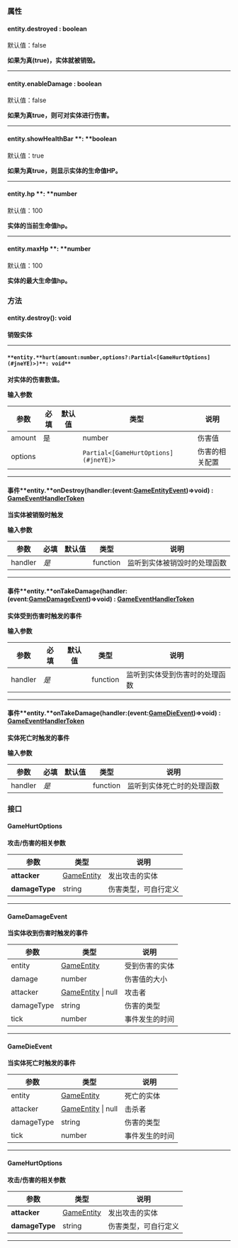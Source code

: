 
### 属性

#### entity.destroyed : boolean  
默认值：false

**如果为真(true)，实体就被销毁。**

---


#### entity.enableDamage : boolean  
默认值：false

**如果为真true，则可对实体进行伤害。**

---


#### entity.**showHealthBar** **: **boolean  
默认值：true

**如果为真true，则显示实体的生命值HP。**

---


#### entity.hp **: **number 
默认值：100

**实体的当前生命值hp。**

---


#### entity.maxHp **: **number 
默认值：100

**实体的最大生命值hp。**


### **方法**

#### **entity.**destroy()**: void**
**销毁实体**

---


#### `**entity.**hurt(amount:number,options?:Partial<[GameHurtOptions](#jneYE)>)**: void**`
**对实体的伤害数值。**

**输入参数**

| **参数** | **必填** | **默认值** | **类型** | **说明** |
| --- | --- | --- | --- | --- |
| amount | 是 | | number | 伤害值 |
| options | | | `Partial<[GameHurtOptions](#jneYE)>` | 伤害的相关配置 |


---


#### 事件**entity.**onDestroy(handler:(event:[**GameEntityEvent**](https://www.yuque.com/box3lab/api/ok49sqk24sfmx46u#jneYE))=>void) : [GameEventHandlerToken](https://www.yuque.com/box3lab/api/gll7mhwasgn9hoq0)
**当实体被销毁时触发**

**输入参数**

| **参数** | **必填** | **默认值** | **类型** | **说明** |
| --- | --- | --- | --- | --- |
| handler | _是_ | | function | 监听到实体被销毁时的处理函数 |


---


#### 事件**entity.**onTakeDamage(handler:(event:[**GameDamageEvent**](#eTwLo))=>void) : [GameEventHandlerToken](https://www.yuque.com/box3lab/api/gll7mhwasgn9hoq0)
**实体受到伤害时触发的事件**

**输入参数**

| **参数** | **必填** | **默认值** | **类型** | **说明** |
| --- | --- | --- | --- | --- |
| handler | _是_ | | function | 监听到实体受到伤害时的处理函数 |


---


#### 事件**entity.**onTakeDamage(handler:(event:[**GameDieEvent**](#VwTDk))=>void) : [GameEventHandlerToken](https://www.yuque.com/box3lab/api/gll7mhwasgn9hoq0)
**实体死亡时触发的事件**

**输入参数**

| **参数** | **必填** | **默认值** | **类型** | **说明** |
| --- | --- | --- | --- | --- |
| handler | _是_ | | function | 监听到实体死亡时的处理函数 |




### **接口**

#### GameHurtOptions
**攻击/伤害的相关参数**

| **参数** | **类型** | **说明** |
| --- | --- | --- |
| **attacker** | [GameEntity](https://www.yuque.com/box3lab/api/inriuuvzg5yb54kv) | 发出攻击的实体 |
| **damageType** | string | 伤害类型，可自行定义 |


---


#### GameDamageEvent
**当实体收到伤害时触发的事件**

| **参数** | **类型** | **说明** |
| --- | --- | --- |
| entity | [GameEntity](https://www.yuque.com/box3lab/api/inriuuvzg5yb54kv) | 受到伤害的实体 |
| damage | number | 伤害值的大小 |
| attacker | [GameEntity](https://www.yuque.com/box3lab/api/crnsxu2gtymwx013) &#124; null | 攻击者 |
| damageType | string | 伤害的类型 |
| tick | number | 事件发生的时间 |


---


#### GameDieEvent
**当实体死亡时触发的事件**

| **参数** | **类型** | **说明** |
| --- | --- | --- |
| entity | [GameEntity](https://www.yuque.com/box3lab/api/crnsxu2gtymwx013) | 死亡的实体 |
| attacker | [GameEntity](https://www.yuque.com/box3lab/api/crnsxu2gtymwx013) &#124; null | 击杀者 |
| damageType | string | 伤害的类型 |
| tick | number | 事件发生的时间 |


---


#### GameHurtOptions
**攻击/伤害的相关参数**

| **参数** | **类型** | **说明** |
| --- | --- | --- |
| **attacker** | [GameEntity](https://www.yuque.com/box3lab/api/crnsxu2gtymwx013) | 发出攻击的实体 |
| **damageType** | string | 伤害类型，可自行定义 |


---


